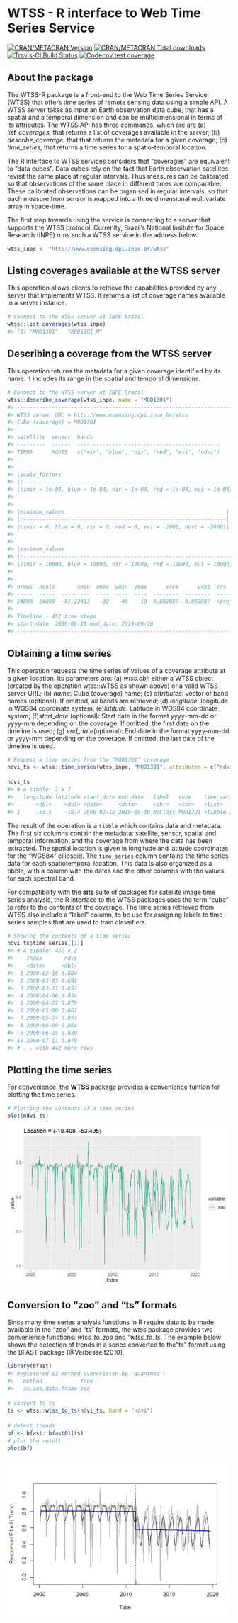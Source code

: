 WTSS - R interface to Web Time Series Service
================

[![CRAN/METACRAN
Version](https://www.r-pkg.org/badges/version/wtss)](https://CRAN.R-project.org/package=wtss)
[![CRAN/METACRAN Total
downloads](http://cranlogs.r-pkg.org/badges/grand-total/wtss?color=blue)](https://CRAN.R-project.org/package=wtss)
[![Travis-CI Build
Status](https://travis-ci.com/e-sensing/wtss.svg?branch=master)](https://travis-ci.com/e-sensing/wtss)
[![Codecov test
coverage](https://codecov.io/gh/e-sensing/wtss/branch/master/graph/badge.svg)](https://codecov.io/gh/e-sensing/wtss?branch=master)

## About the package

The WTSS-R package is a front-end to the Web Time Series Service (WTSS)
that offers time series of remote sensing data using a simple API. A
WTSS server takes as input an Earth observation data cube, that has a
spatial and a temporal dimension and can be multidimensional in terms of
its attributes. The WTSS API has three commands, which are are (a)
*list\_coverages*, that returns a list of coverages available in the
server; (b) *describe\_coverage*, that that returns the metadata for a
given coverage; (c) *time\_series*, that returns a time series for a
spatio-temporal location.

The R interface to WTSS services considers that “coverages” are
equivalent to “data cubes”. Data cubes rely on the fact that Earth
observation satellites revisit the same place at regular intervals. Thus
measures can be calibrated so that observations of the same place in
different times are comparable. These calibrated observations can be
organised in regular intervals, so that each measure from sensor is
mapped into a three dimensional multivariate array in space-time.

The first step towards using the service is connecting to a server that
supports the WTSS protocol. Currenlty, Brazil’s National Insitute for
Space Research (INPE) runs such a WTSS service in the address below.

``` r
wtss_inpe <- "http://www.esensing.dpi.inpe.br/wtss"
```

## Listing coverages available at the WTSS server

This operation allows clients to retrieve the capabilities provided by
any server that implements WTSS. It returns a list of coverage names
available in a server instance.

``` r
# Connect to the WTSS server at INPE Brazil
wtss::list_coverages(wtss_inpe)
#> [1] "MOD13Q1"   "MOD13Q1_M"
```

## Describing a coverage from the WTSS server

This operation returns the metadata for a given coverage identified by
its name. It includes its range in the spatial and temporal dimensions.

``` r
# Connect to the WTSS server at INPE Brazil
wtss::describe_coverage(wtss_inpe, name = "MOD13Q1")
#> ---------------------------------------------------------------------
#> WTSS server URL = http://www.esensing.dpi.inpe.br/wtss
#> Cube (coverage) = MOD13Q1
#> 
#> satellite  sensor  bands                                        
#> ---------  ------  ---------------------------------------------
#> TERRA      MODIS   c("mir", "blue", "nir", "red", "evi", "ndvi")
#> 
#> 
#> |scale_factors                                                                    |
#> |:--------------------------------------------------------------------------------|
#> |c(mir = 1e-04, blue = 1e-04, nir = 1e-04, red = 1e-04, evi = 1e-04, ndvi = 1e-04)|
#> 
#> 
#> |minimum_values                                                   |
#> |:----------------------------------------------------------------|
#> |c(mir = 0, blue = 0, nir = 0, red = 0, evi = -2000, ndvi = -2000)|
#> 
#> 
#> |maximum_values                                                                   |
#> |:--------------------------------------------------------------------------------|
#> |c(mir = 10000, blue = 10000, nir = 10000, red = 10000, evi = 10000, ndvi = 10000)|
#> 
#> 
#> nrows  ncols       xmin  xmax  ymin  ymax      xres      yres  crs                                
#> -----  -----  ---------  ----  ----  ----  --------  --------  -----------------------------------
#> 24000  24000  -81.23413   -30   -40    10  0.002087  0.002087  +proj=longlat +datum=WGS84 +no_defs
#> 
#> Timeline - 452 time steps
#> start_date: 2000-02-18 end_date: 2019-09-30
#> -------------------------------------------------------------------
```

## Obtaining a time series

This operation requests the time series of values of a coverage
attribute at a given location. Its parameters are: (a) *wtss.obj*:
either a WTSS object (created by the operation wtss::WTSS as shown
above) or a valid WTSS server URL; (b) *name*: Cube (coverage) name; (c)
*attributes*: vector of band names (optional). If omitted, all bands are
retrieved; (d) *longitude*: longitude in WGS84 coordinate system;
(e)*latitude*: Latitude in WGS84 coordinate system; (f)*start\_date*
(optional): Start date in the format yyyy-mm-dd or yyyy-mm depending on
the coverage. If omitted, the first date on the timeline is used; (g)
*end\_date*(optional): End date in the format yyyy-mm-dd or yyyy-mm
depending on the coverage. If omitted, the last date of the timeline is
used.

``` r
# Request a time series from the "MOD13Q1" coverage
ndvi_ts <- wtss::time_series(wtss_inpe, "MOD13Q1", attributes = c("ndvi"), latitude = -10.408, longitude = -53.495)

ndvi_ts
#> # A tibble: 1 x 7
#>   longitude latitude start_date end_date   label   cube    time_series       
#>       <dbl>    <dbl> <date>     <date>     <chr>   <chr>   <list>            
#> 1     -53.5    -10.4 2000-02-18 2019-09-30 NoClass MOD13Q1 <tibble [452 x 2]>
```

The result of the operation is a `tibble` which contains data and
metadata. The first six columns contain the metadata: satellite, sensor,
spatial and temporal information, and the coverage from where the data
has been extracted. The spatial location is given in longitude and
latitude coordinates for the “WGS84” ellipsoid. The `time_series` column
contains the time series data for each spatiotemporal location. This
data is also organized as a tibble, with a column with the dates and the
other columns with the values for each spectral band.

For compatibility with the **sits** suite of packages for satellite
image time series analysis, the R interface to the WTSS packages uses
the term “cube” to refer to the contents of the coverage. The time
series retrieved from WTSS also include a “label” column, to be use for
assigning labels to time series samples that are used to train
classifiers.

``` r
# Showing the contents of a time series
ndvi_ts$time_series[[1]]
#> # A tibble: 452 x 2
#>    Index       ndvi
#>    <date>     <dbl>
#>  1 2000-02-18 0.884
#>  2 2000-03-05 0.691
#>  3 2000-03-21 0.853
#>  4 2000-04-06 0.854
#>  5 2000-04-22 0.879
#>  6 2000-05-08 0.861
#>  7 2000-05-24 0.853
#>  8 2000-06-09 0.864
#>  9 2000-06-25 0.880
#> 10 2000-07-11 0.870
#> # ... with 442 more rows
```

## Plotting the time series

For convenience, the **WTSS** package provides a convenience funtion for
plotting the time series.

``` r
# Plotting the contents of a time series
plot(ndvi_ts)
```

![](man/figures/README-unnamed-chunk-6-1.png)<!-- -->

## Conversion to “zoo” and “ts” formats

Since many time series analysis functions in R require data to be made
available in the “zoo” and “ts” formats, the *wtss* package provides two
convenience functions: *wtss\_to\_zoo* and “*wtss\_to\_ts*. The example
below shows the detection of trends in a series converted to the”ts"
format using the BFAST package \[@Verbesselt2010\].

``` r
library(bfast)
#> Registered S3 method overwritten by 'quantmod':
#>   method            from
#>   as.zoo.data.frame zoo

# convert to ts
ts <- wtss::wtss_to_ts(ndvi_ts, band = "ndvi")

# detect trends
bf <- bfast::bfast01(ts)
# plot the result
plot(bf)
```

![](man/figures/README-unnamed-chunk-7-1.png)<!-- -->
